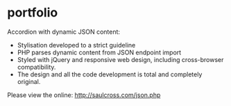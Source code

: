 # portfolio
Accordion with dynamic JSON content:

* Stylisation developed to a strict guideline
* PHP parses dynamic content from JSON endpoint import
* Styled with jQuery and responsive web design, including cross-browser compatibility.
* The design and all the code development is total and completely original. 

Please view the online: http://saulcross.com/json.php
